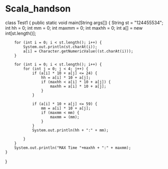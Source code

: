 # Scala_handson

class Test1 {
	public static void main(String args[]) {
		String st = "124455534";
		int hh = 0;
		int mm = 0;
		int maxmm = 0;
		int maxhh = 0;
		int a[] = new int[st.length()];

		for (int i = 0; i < st.length(); i++) {
			System.out.println(st.charAt(i));
			a[i] = Character.getNumericValue((st.charAt(i)));
		}

		for (int i = 0; i < st.length(); i++) {
			for (int j = 0; j < 4; j++) {
				if (a[i] * 10 + a[j] <= 24) {
					hh = a[i] * 10 + a[j];
					if (maxhh < a[i] * 10 + a[j]) {
						maxhh = a[i] * 10 + a[j];
					}
				}

				if (a[i] * 10 + a[j] <= 59) {
					mm = a[i] * 10 + a[j];
					if (maxmm < mm) {
						maxmm = (mm);
					}
				}
				System.out.println(hh + ":" + mm);

			}
		}
		System.out.println("MAX Time "+maxhh + ":" + maxmm);
	}

}

